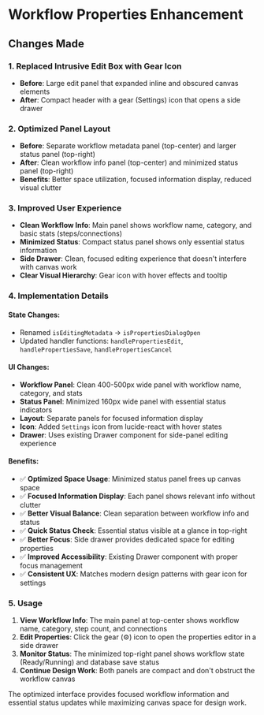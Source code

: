 # Workflow Properties Enhancement

## Changes Made

### 1. **Replaced Intrusive Edit Box with Gear Icon**
- **Before**: Large edit panel that expanded inline and obscured canvas elements
- **After**: Compact header with a gear (Settings) icon that opens a side drawer

### 2. **Optimized Panel Layout**
- **Before**: Separate workflow metadata panel (top-center) and larger status panel (top-right)
- **After**: Clean workflow info panel (top-center) and minimized status panel (top-right)
- **Benefits**: Better space utilization, focused information display, reduced visual clutter

### 3. **Improved User Experience**
- **Clean Workflow Info**: Main panel shows workflow name, category, and basic stats (steps/connections)
- **Minimized Status**: Compact status panel shows only essential status information
- **Side Drawer**: Clean, focused editing experience that doesn't interfere with canvas work
- **Clear Visual Hierarchy**: Gear icon with hover effects and tooltip

### 4. **Implementation Details**

#### State Changes:
- Renamed `isEditingMetadata` → `isPropertiesDialogOpen`
- Updated handler functions: `handlePropertiesEdit`, `handlePropertiesSave`, `handlePropertiesCancel`

#### UI Changes:
- **Workflow Panel**: Clean 400-500px wide panel with workflow name, category, and stats
- **Status Panel**: Minimized 160px wide panel with essential status indicators
- **Layout**: Separate panels for focused information display
- **Icon**: Added `Settings` icon from lucide-react with hover states
- **Drawer**: Uses existing Drawer component for side-panel editing experience

#### Benefits:
- ✅ **Optimized Space Usage**: Minimized status panel frees up canvas space
- ✅ **Focused Information Display**: Each panel shows relevant info without clutter
- ✅ **Better Visual Balance**: Clean separation between workflow info and status
- ✅ **Quick Status Check**: Essential status visible at a glance in top-right
- ✅ **Better Focus**: Side drawer provides dedicated space for editing properties
- ✅ **Improved Accessibility**: Existing Drawer component with proper focus management
- ✅ **Consistent UX**: Matches modern design patterns with gear icon for settings

### 5. **Usage**
1. **View Workflow Info**: The main panel at top-center shows workflow name, category, step count, and connections
2. **Edit Properties**: Click the gear (⚙️) icon to open the properties editor in a side drawer
3. **Monitor Status**: The minimized top-right panel shows workflow state (Ready/Running) and database save status
4. **Continue Design Work**: Both panels are compact and don't obstruct the workflow canvas

The optimized interface provides focused workflow information and essential status updates while maximizing canvas space for design work.